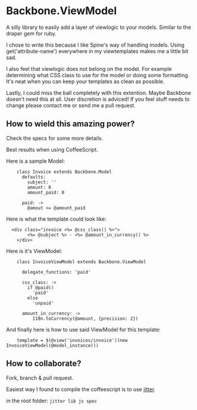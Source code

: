 Backbone.ViewModel
===

A silly library to easily add a layer of viewlogic to your models.
Similar to the draper gem for ruby.

I chose to write this because I like Spine's way of handling models.
Using get('attribute-name') everywhere in my viewtemplates makes me a little bit sad.

I also feel that viewlogic does not belong on the model. For example determining
what CSS class to use for the model or doing some formatting. It's neat when you
can keep your templates as clean as possible.

Lastly, I could miss the ball completely with this extention. Maybe Backbone doesn't need this at all. User discretion is adviced! If you feel stuff needs to change please contact me or send me a pull request.

How to wield this amazing power?
---
Check the specs for some more details.

Best results when using CoffeeScript.

Here is a sample Model:

```
	class Invoice extends Backbone.Model
	  defaults:
        subject: ''
        amount: 0
        amount_paid: 0

  	  paid: ->
	    @amout <= @amount_paid
```

Here is what the template could look like:

```
  <div class="invoice <%= @css_class() %>">
 		<%= @subject %> - <%= @amount_in_currency() %>
	</div>
```

Here is it's ViewModel:

``````
	class InvoiceViewModel extends Backbone.ViewModel

	  delegate_functions: 'paid'

	  css_class: ->
    	if @paid()
	      'paid'
    	else
	      'unpaid'

	  amount_in_currency: ->
		  I18n.toCurrency(@amount, {precision: 2})
``````

And finally here is how to use said ViewModel for this template:

```
	template = $(@view('invoices/invoice')(new InvoiceViewModel(@model_instance)))
```
How to collaborate?
---

Fork, branch & pull request.

Easiest way I found to compile the coffeescript is to use [jitter](https://github.com/TrevorBurnham/Jitter).

in the root folder: ```jitter lib js spec```

